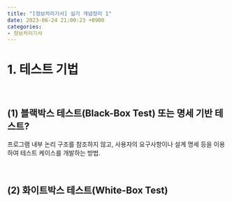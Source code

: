 ```yaml
---
title: "[정보처리기사] 실기 개념정리 1"
date: 2023-06-24 21:00:23 +0900
categories:
- 정보처리기사
---
```


# 1. 테스트 기법   
<br>

## (1) 블랙박스 테스트(Black-Box Test) 또는 명세 기반 테스트?   
프로그램 내부 논리 구조를 참조하지 않고, 사용자의 요구사항이나 설계 명세 등을 이용하여 테스트 케이스를 개발하는 방법.

<br>

## (2) 화이트박스 테스트(White-Box Test)

  
